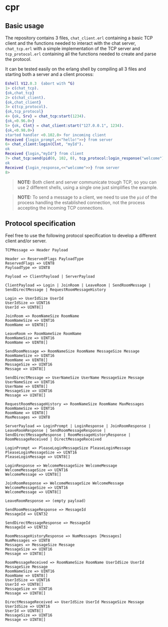# cpr

## Basic usage

The repository contains 3 files, ``chat_client.erl`` containing a basic TCP client and the functions needed to interact  with the chat server, ``chat_tcp.erl`` with a simple implementation of the TCP server and ``tcp_protocol.erl`` containing all the functions needed to create and parse the protocol.

It can be tested easily on the erlang shell by compiling all 3 files and starting both a server and a client process:

```erlang
Eshell V12.0.3  (abort with ^G)
1> c(chat_tcp).
{ok,chat_tcp}
2> c(chat_client).
{ok,chat_client}
3> c(tcp_protocol).
{ok,tcp_protocol}
4> {ok, Srv} = chat_tcp:start(1234).
{ok,<0.96.0>}
5> {ok, Clnt} = chat_client:start("127.0.0.1", 1234).
{ok,<0.98.0>}
started handler <0.102.0> for incoming client
Received {login_prompt,<<"hello!">>} from server
6> chat_client:login(Clnt, "myId").
ok
Received {login,"myId"} from client
7> chat_tcp:send(pid(0, 102, 0), tcp_protocol:login_response("welcome")).
ok
Received {login_response,<<"welcome">>} from server
8> 
```

> **NOTE:** Both client and server communicate trough TCP, so you can use 2 different shells, using a single one just simplifies the example.

> **NOTE:** To send a message to a client, we need to use the ``pid`` of the process handling the established connection, not the process accepting the incoming TCP connections.

## Protocol specification

Feel free to use the following protocol specification to develop a different client and/or server.

```
TCPMessage => Header Payload

Header => ReservedFlags PayloadType
ReservedFlags => UINT8
PayloadType => UINT8

Payload => ClientPayload | ServerPayload

ClientPayload => Login | JoinRoom | LeaveRoom | SendRoomMessage | SendDirectMessage | RequestRoomMessageHistory

Login => UserIdSize UserId
UserIdSize => UINT16
UserId => UINT8[]

JoinRoom => RoomNameSize RoomName
RoomNameSize => UINT16
RoomName => UINT8[]

LeaveRoom => RoomNameSize RoomName
RoomNameSize => UINT16
RoomName => UINT8[]

SendRoomMessage => RoomNameSize RoomName MessageSize Message
RoomNameSize => UINT16
RoomName => UINT8[]
MessageSize => UINT16
Message => UINT8[]

SendDirectMessage => UserNameSize UserName MessageSize Message
UserNameSize => UINT16
UserName => UINT8[]
MessageSize => UINT16
Message => UINT8[]

RequestRoomMessageHistory => RoomNameSize RoomName MaxMessages
RoomNameSize => UINT16
RoomName => UINT8[]
MaxMessages => UINT8

ServerPayload => LoginPrompt | LoginResponse | JoinRoomResponse | LeaveRoomResponse | SendRoomMessageResponse | SendDirectMessageResponse | RoomMessageHistoryResponse | RoomMessageReceived | DirectMessageReceived

LoginPrompt => PleaseLoginMessageSize PleaseLoginMessage
PleaseLoginMessageSize => UINT16
PleaseLoginMessage => UINT8[]

LoginResponse => WelcomeMessageSize WelcomeMessage
WelcomeMessageSize => UINT16
WelcomeMessage => UINT8[]

JoinRoomResponse => WelcomeMessageSize WelcomeMessage
WelcomeMessageSize => UINT16
WelcomeMessage => UINT8[]

LeaveRoomResponse => (empty payload)

SendRoomMessageResponse => MessageId
MessageId => UINT32

SendDirectMessageResponse => MessageId
MessageId => UINT32

RoomMessageHistoryResponse => NumMessages [Messages]
NumMessages => UINT8
Messages => MessageSize Message
MessageSize => UINT16
Message => UINT8[]

RoomMessageReceived => RoomNameSize RoomName UserIdSize UserId MessageSize Message
RoomNameSize => UINT16
RoomName => UINT8[]
UserIdSize => UINT16
UserId => UINT8[]
MessageSize => UINT16
Message => UINT8[]

DirectMessageReceived => UserIdSize UserId MessageSize Message
UserIdSize => UINT16
UserId => UINT8[]
MessageSize => UINT16
Message => UINT8[]
```